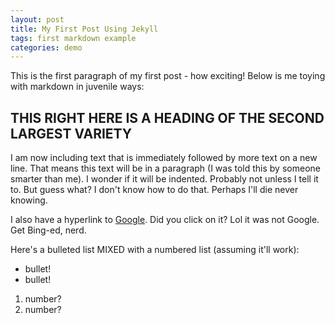 ```yaml
---
layout: post
title: My First Post Using Jekyll
tags: first markdown example
categories: demo
---
```


This is the first paragraph of my first post - how exciting!
Below is me toying with markdown in juvenile ways:

## THIS RIGHT HERE IS A HEADING OF THE SECOND LARGEST VARIETY

I am now including text that is immediately followed by more text on a new line.
That means this text will be in a paragraph (I was told this by someone smarter than me).
I wonder if it will be indented.
Probably not unless I tell it to.
But guess what?
I don't know how to do that.
Perhaps I'll die never knowing.

I also have a hyperlink to [Google](https://www.bing.com).
Did you click on it? Lol it was not Google. Get Bing-ed, nerd.

Here's a bulleted list MIXED with a numbered list (assuming it'll work):
- bullet!
- bullet!
1. number?
2. number?
